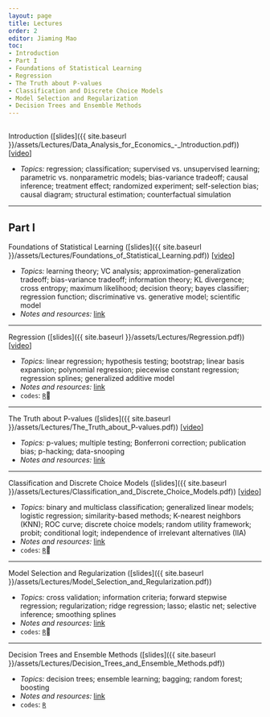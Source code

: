 ```yaml
---
layout: page
title: Lectures
order: 2
editor: Jiaming Mao
toc:
- Introduction
- Part I
- Foundations of Statistical Learning
- Regression
- The Truth about P-values
- Classification and Discrete Choice Models
- Model Selection and Regularization
- Decision Trees and Ensemble Methods
---
```


<p style="height: 1px"></p>

<a id="introduction" />

Introduction ([slides]({{ site.baseurl }}/assets/Lectures/Data_Analysis_for_Economics_-_Introduction.pdf)) [[video](https://www.youtube.com/watch?v=EFbEO3CUD9c&list=PLazlcI8_-ZkMIWIxCSu_HbbNn3L16FYhL&index=2)]
- *Topics:* regression; classification; supervised vs. unsupervised learning; parametric vs. nonparametric models; bias-variance tradeoff; causal inference; treatment effect; randomized experiment; self-selection bias; causal diagram; structural estimation; counterfactual simulation

---

<a id="part-I" />

## Part I

<a id="foundations-of-statistical-learning" />

Foundations of Statistical Learning ([slides]({{ site.baseurl }}/assets/Lectures/Foundations_of_Statistical_Learning.pdf)) [[video](https://www.youtube.com/watch?v=COFGj01aDCw&list=PLazlcI8_-ZkMIWIxCSu_HbbNn3L16FYhL&index=5)]
- *Topics:* learning theory; VC analysis; approximation-generalization tradeoff; bias-variance tradeoff; information theory; KL divergence; cross entropy; maximum likelihood; decision theory; bayes classifier; regression function; discriminative vs. generative model; scientific model
- *Notes and resources:* [link](https://github.com/jiamingmao/data-analysis/blob/master/Materials/Foundations%20of%20Statistical%20Learning/notes%20and%20resources.md)

---

<a id="regression" />

Regression ([slides]({{ site.baseurl }}/assets/Lectures/Regression.pdf)) [[video](https://www.youtube.com/watch?v=-I882DMYbss&list=PLazlcI8_-ZkMIWIxCSu_HbbNn3L16FYhL&index=9)]
- *Topics:* linear regression; hypothesis testing; bootstrap; linear basis expansion; polynomial regression; piecewise constant regression; regression splines; generalized additive model
- *Notes and resources:* [link](https://github.com/jiamingmao/data-analysis/blob/master/Materials/Regression/notes%20and%20resources.md)
- `codes`: [`R`](https://github.com/jiamingmao/data-analysis/tree/master/Materials/Regression/codes/R)

---

<a id="the-truth-about-p-values" />

The Truth about P-values ([slides]({{ site.baseurl }}/assets/Lectures/The_Truth_about_P-values.pdf)) [[video](https://www.youtube.com/watch?v=engy9fb8KRo&list=PLazlcI8_-ZkMIWIxCSu_HbbNn3L16FYhL&index=12)]
- *Topics:* p-values; multiple testing; Bonferroni correction; publication bias; p-hacking; data-snooping
- *Notes and resources:* [link](https://github.com/jiamingmao/data-analysis/blob/master/Materials/The%20Truth%20about%20P-values/notes%20and%20resources.md)

---

<a id="classification-and-discrete-choice-models" />

Classification and Discrete Choice Models ([slides]({{ site.baseurl }}/assets/Lectures/Classification_and_Discrete_Choice_Models.pdf)) [[video](https://www.youtube.com/watch?v=32SB84Vl9mE&list=PLazlcI8_-ZkMIWIxCSu_HbbNn3L16FYhL&index=14)]
- *Topics:* binary and multiclass classification; generalized linear models; logistic regression; similarity-based methods; K-nearest neighbors (KNN); ROC curve; discrete choice models; random utility framework; probit; conditional logit; independence of irrelevant alternatives (IIA)
- *Notes and resources:* [link](https://github.com/jiamingmao/data-analysis/tree/master/Materials/Classification%20and%20Discrete%20Choice%20Models/notes%20and%20resources.md)
- `codes`: [`R`](https://github.com/jiamingmao/data-analysis/tree/master/Materials/Classification%20and%20Discrete%20Choice%20Models/codes/R)

---

<a id="model-selection-and-regularization" />

Model Selection and Regularization ([slides]({{ site.baseurl }}/assets/Lectures/Model_Selection_and_Regularization.pdf))
- *Topics:* cross validation; information criteria; forward stepwise regression; regularization; ridge regression; lasso; elastic net; selective inference; smoothing splines
- *Notes and resources:* [link](https://github.com/jiamingmao/data-analysis/blob/master/Materials/Model%20Selection%20and%20Regularization/notes%20and%20resources.md)
- `codes`: [`R`](https://github.com/jiamingmao/data-analysis/tree/master/Materials/Model%20Selection%20and%20Regularization/codes/R)

---

<a id="decision-trees-and-ensemble-learning" />

Decision Trees and Ensemble Methods ([slides]({{ site.baseurl }}/assets/Lectures/Decision_Trees_and_Ensemble_Methods.pdf))
- *Topics:* decision trees; ensemble learning; bagging; random forest; boosting
- *Notes and resources:* [link](https://github.com/jiamingmao/data-analysis/tree/master/Materials/Decision%20Trees%20and%20Ensemble%20Methods/notes%20and%20resources.md)
- `codes`: [`R`](https://github.com/jiamingmao/data-analysis/tree/master/codes/Decision%20Trees%20and%20Ensemble%20Methods/R)
